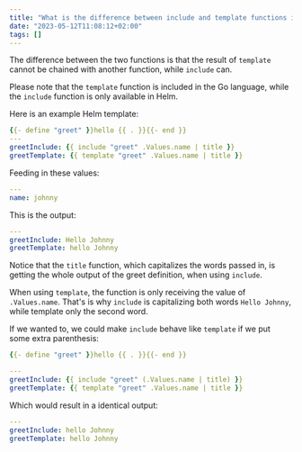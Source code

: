 ```yaml
---
title: "What is the difference between include and template functions in helm"
date: "2023-05-12T11:08:12+02:00"
tags: []
---
```


The difference between the two functions is that the result of `template` cannot be chained with another function, while `include` can.

Please note that the `template` function is included in the Go language, while the `include` function is only available in Helm.

Here is an example Helm template:
```yaml
{{- define "greet" }}hello {{ . }}{{- end }}
---
greetInclude: {{ include "greet" .Values.name | title }}
greetTemplate: {{ template "greet" .Values.name | title }}
```

Feeding in these values:
```yaml
---
name: johnny
```

This is the output:
```yaml
---
greetInclude: Hello Johnny
greetTemplate: hello Johnny
```

Notice that the `title` function, which capitalizes the words passed in, is getting the whole output of the greet definition, when using `include`.

When using `template`, the function is only receiving the value of `.Values.name`. That's is why `include` is capitalizing both words `Hello Johnny`, while template only the second word.

If we wanted to, we could make `include` behave like `template` if we put some extra parenthesis:
```yaml
{{- define "greet" }}hello {{ . }}{{- end }}

---
greetInclude: {{ include "greet" (.Values.name | title) }}
greetTemplate: {{ template "greet" .Values.name | title }}
```

Which would result in a identical output:
```yaml
---
greetInclude: hello Johnny
greetTemplate: hello Johnny
```
